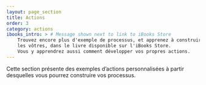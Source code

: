 ```yaml
---
layout: page_section
title: Actions
order: 3
category: actions
ibooks_intro: > # Message shown next to link to iBooks Store
    Trouvez encore plus d'exemple de processus, et apprenez à construire 
    les vôtres, dans le livre disponible sur l'iBooks Store. 
    Vous y apprendrez aussi comment développer vos propres actions.
---
```


Cette section présente des exemples d’actions personnalisées 
à partir desquelles vous pourrez construire vos processus.


